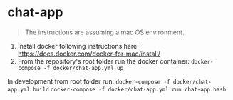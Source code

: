 # chat-app

> The instructions are assuming a mac OS environment.

1. Install docker following instructions here: https://docs.docker.com/docker-for-mac/install/
2. From the repository's root folder run the docker container: `docker-compose -f docker/chat-app.yml up`


In development from root folder run:
`docker-compose -f docker/chat-app.yml build`
`docker-compose -f docker/chat-app.yml run chat-app bash`
